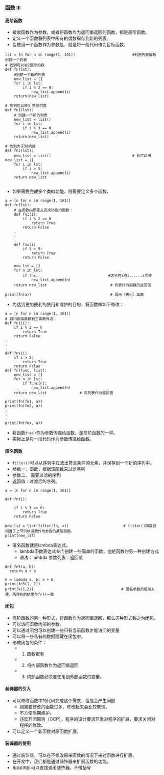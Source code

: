 ### 函数 III
#### 高阶函数

  - 接收函数作为参数，或者将函数作为返回值返回的函数，都是高阶函数。
  - 定义一个函数将列表中所有的偶数保存到新的列表。
  - 当使用一个函数作为参数是，就是将一段代码作为目标函数。
  ```
  lst = [n for n in range(1, 101)]                          #利用列表解析创建一个列表
  # 找到可以被2整除的数
  def fn(lst):
      #创建一个新的列表
      new_list = []
      for i in lst:
          if i % 2 == 0:
              new_list.append(i)
      return(new_list)
  
  # 找到可以被3 整除的数
  def fn1(lst):
      # 创建一个新的列表
      new_list = list()
      for i in lst:
          if i % 3 == 0
              new_list.append(i)
      return(new_list)
      
  # 找到大于50的数
  def fn2(lst):
      new_list = list()                                     # 也可以用 new_list = []
      for i in lst:
          if i > 5:
              new_list.append(i)
      return new_list
             
  ```
  - 如果需要完成多个类似功能，则需要定义多个函数。
  ```
  a = [n for n in range(1, 101)]
  def fn(lst):
      # 在函数内部定义完成功能的函数：
      def fn1(i):
          if i % 2 == 0
              return True
          return False
      .
      .
      .
      def fnx(i)
          if i > 5:
              return True
          return False
          
      new_lst = []
      for n in lst:
          if fnx:                                #这里的x用1......x代替
              new_list.append(n)
      return new_list                             # 列表作为函数的返回值
      
  print(fn(a))                                    # 调用（执行）函数
  ```
  - 为达到更加便利的使用和维护的目的，将函数做如下修改：
  ```
  a = [n for n in range(1, 101)]
  # 将内部函数移到主函数外边：
  def fn1(i):
      if i % 2 == 0
          return True
      return False
  .
  .
  .
  def fnx(i)
      if i > 5:
          return True
      return False
  def fn(func, list):
      new_list = []
      for n in lst:
          if func(n):
              new_list.append(n)
      return new_list               # 将列表作为返回值
  
  print(fn(fn1, a))
  print(fn(fn2, a))
  .
  .
  .
  print(fn(fnx, a))
  ```
  - 将函数`fnx()`作为参数传递给函数，是高阶函数的一种。
  - 实际上是将一段代码作为参数传递给函数。  
  
#### 匿名函数
  - `filter()`可以从序列中过滤出符合条件的元素，并保存到一个新的序列中。
  - 参数一，函数，根据该函数来过滤序列
  - 参数二， 需要过滤的序列
  - 返回值：过滤后的序列。
  
  ```
  a = [n for n in range(1, 101)]

  def fn(i):
    
      if i % 3 == 0:
          return True
      return False

  new_lst = list(filter(fn, a))                         # filter()函数就相当于上节的以函数作为参数的高阶函数。 
  print(new_lst)
  ```
  - 匿名函数就是lambda表达式。
    - lambda函数表达式专门创建一些简单的函数，他是函数的另一种创建方式
    - 语法：lambda 参数列表：返回值
  ```
  def fn5(a, b):
    return a + b

  k = lambda a, b: a + b
  print(fn5(1, 2))
  print(k(1,2))                                        # 匿名参数的使用方便，所得到的结果与fn()一致
  ```
    
#### 闭包
  - 高阶函数的另一种形式，将函数作为返回值返回，那么这种形式称之为闭包。
  - 可以访问函数内部的参数。
  - 可以通过闭包可以创建一些只有当前函数才能访问的变量
  - 可以将一些私有的数据隐藏在闭包中。
  - 形成闭包的条件：
    - 1. 函数嵌套
    - 2. 将内部函数作为返回值返回
    - 3. 内部函数必须要使用到外部函数的变量。


#### 装饰器的引入
  - 可以修改函数中的代码完成这个需求，但是会产生问题
    - 如果要修改的函数过多，修改起来会比较繁琐。
    - 不方便后期维护。
    - 违反开闭原则（OCP），程序的设计要求开发对程序的扩展，要求关闭对程序的修改。
  - 可以定义一个新函数对原函数扩展。

#### 装饰器的使用
  - 通过装饰器，可以在不修改原来函数的情况下来对函数进行扩展。
  - 在开发中，我们都是通过装饰器来扩展函数的功能。
  - 用`@装饰器` 可以直接调用装饰器。不带括号
  
